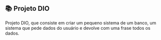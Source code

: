 ## 📚 Projeto DIO

Projeto DIO, que consiste em criar um pequeno sistema de um banco, um sistema que pede dados do usuário e devolve com uma frase todos os dados.
